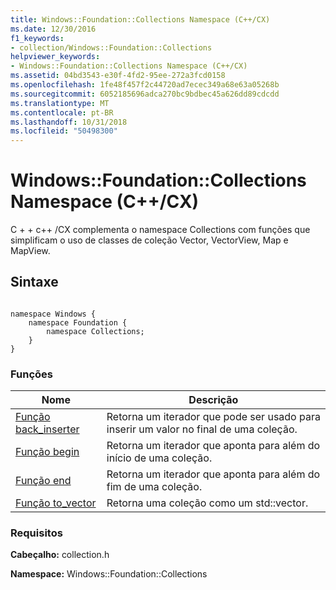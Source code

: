 ```yaml
---
title: Windows::Foundation::Collections Namespace (C++/CX)
ms.date: 12/30/2016
f1_keywords:
- collection/Windows::Foundation::Collections
helpviewer_keywords:
- Windows::Foundation::Collections Namespace (C++/CX)
ms.assetid: 04bd3543-e30f-4fd2-95ee-272a3fcd0158
ms.openlocfilehash: 1fe48f457f2c44720ad7ecec349a68e63a05268b
ms.sourcegitcommit: 6052185696adca270bc9bdbec45a626dd89cdcdd
ms.translationtype: MT
ms.contentlocale: pt-BR
ms.lasthandoff: 10/31/2018
ms.locfileid: "50498300"
---
```

# <a name="windowsfoundationcollections-namespace-ccx"></a>Windows::Foundation::Collections Namespace (C++/CX)

C + + c++ /CX complementa o namespace Collections com funções que simplificam o uso de classes de coleção Vector, VectorView, Map e MapView.

## <a name="syntax"></a>Sintaxe

```

namespace Windows {
    namespace Foundation {
        namespace Collections;
    }
}
```

### <a name="functions"></a>Funções

|Nome|Descrição|
|----------|-----------------|
|[Função back_inserter](../cppcx/back-inserter-function.md)|Retorna um iterador que pode ser usado para inserir um valor no final de uma coleção.|
|[Função begin](../cppcx/begin-function.md)|Retorna um iterador que aponta para além do início de uma coleção.|
|[Função end](../cppcx/end-function.md)|Retorna um iterador que aponta para além do fim de uma coleção.|
|[Função to_vector](../cppcx/to-vector-function.md)|Retorna uma coleção como um std::vector.|

### <a name="requirements"></a>Requisitos

**Cabeçalho:** collection.h

**Namespace:** Windows::Foundation::Collections


